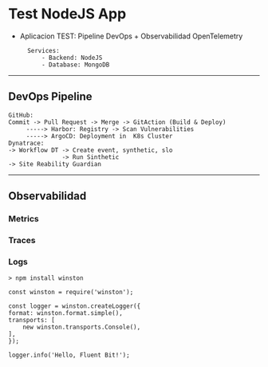 # Test NodeJS App

- Aplicacion TEST: Pipeline DevOps + Observabilidad OpenTelemetry

        Services: 
            - Backend: NodeJS
            - Database: MongoDB
---
## DevOps Pipeline
    GitHub: 
    Commit -> Pull Request -> Merge -> GitAction (Build & Deploy) 
         -----> Harbor: Registry -> Scan Vulnerabilities
         -----> ArgoCD: Deployment in  K8s Cluster
    Dynatrace:
    -> Workflow DT -> Create event, synthetic, slo
                   -> Run Sinthetic
    -> Site Reability Guardian
---
## Observabilidad

### Metrics

### Traces

### Logs
    > npm install winston

    const winston = require('winston');

    const logger = winston.createLogger({
    format: winston.format.simple(),
    transports: [
        new winston.transports.Console(),
    ],
    });

    logger.info('Hello, Fluent Bit!');

